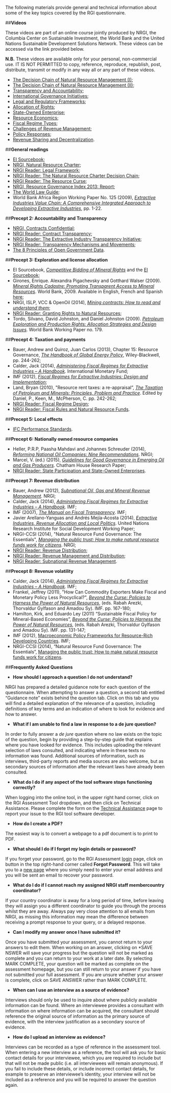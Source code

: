 The following materials provide general and technical information about some of the key topics covered by the RGI questionnaire. 

##**Videos**

These videos are part of an online course jointly produced by NRGI, the Columbia Center on Sustainable Investment, the World Bank and the United Nations Sustainable Development Solutions Network. These videos can be accessed via the link provided below.

**N.B.** These videos are available only for your personal, non-commercial use. IT IS NOT PERMITTED to copy, reference, reproduce, republish, post, distribute, transmit or modify in any way all or any part of these videos.

* [The Decision Chain of Natural Resource Management (I)]( https://youtu.be/NgQrB1y-Umo);
* [The Decision Chain of Natural Resource Management (II)](https://youtu.be/GfvFCr7cq4w);
* [Transparency and Accountability](https://youtu.be/Eg0wEUuHin0);
* [International Governance Initiatives](https://www.youtube.com/watch?v=GyKoXGEvRH4&feature=youtu.be);
* [Legal and Regulatory Frameworks](https://youtu.be/3EwMmIwiEDg);
* [Allocation of Rights](https://youtu.be/Bwo8Qz_8fiA);
* [State-Owned Enterprise](https://youtu.be/MSkBgh0Jm88);
* [Resource Economics](https://youtu.be/XrZzN0brJUw);
* [Fiscal Regime Types](https://youtu.be/I-d7wT4vpB8);
* [Challenges of Revenue Management](https://youtu.be/K8rjalnRfl0);
* [Policy Responses](https://youtu.be/b889pyPxE0k);
* [Revenue Sharing and Decentralization](https://youtu.be/ReHnLGoyle0).


##**General readings**

* [EI Sourcebook](http://www.eisourcebook.org/602_Chapters.html);
* [NRGI, Natural Resource Charter](http://www.resourcegovernance.org/analysis-tools/publications/natural-resource-charter-2nd-ed);
* [NRGI Reader: Legal Framework](http://www.resourcegovernance.org/sites/default/files/nrgi_Legal-Framework.pdf);
* [NRGI Reader: The Natural Resource Charter Decision Chain](http://www.resourcegovernance.org/sites/default/files/nrgi_NRC-Decision-Chain.pdf);
* [NRGI Reader: The Resource Curse](http://www.resourcegovernance.org/sites/default/files/nrgi_Resource-Curse.pdf);
* [NRGI, Resource Governance Index 2013: Report](http://www.resourcegovernance.org/resource-governance-index);
* [The World Law Guide](http://www.lexadin.nl/wlg/legis/nofr/legis.php);
* World Bank Africa Region Working Paper No. 125 (2009), [*Extractive Industries Value Chain: A Comprehensive Integrated Approach to Developing Extractive Industries*](http://siteresources.worldbank.org/INTOGMC/Resources/ei_for_development_3.pdf), pp. 1-22.


##**Precept 2: Accountability and Transparency**

* [NRGI, Contracts Confidential](http://www.resourcegovernance.org/sites/default/files/RWI-Contracts-Confidential.pdf);
* [NRGI Reader: Contract Transparency](http://www.resourcegovernance.org/sites/default/files/nrgi_Contract-Transparency.pdf);
* [NRGI Reader: The Extractive Industry Transparency Initiative](http://www.resourcegovernance.org/sites/default/files/nrgi_EITI.pdf);
* [NRGI Reader: Transparency Mechanisms and Movements](http://www.resourcegovernance.org/sites/default/files/nrgi_Transparency-Mechanisms.pdf);
* [The 8 Principles of Open Government Data](https://opengovdata.org/).


##**Precept 3: Exploration and license allocation**

*	EI Sourcebook, [*Competitive Bidding of Mineral Rights*](http://www.eisourcebook.org/650_55TheAwardofContractsandLicenses.html) and the [EI Sourcebook](http://www.eisourcebook.org/);
*	Girones, Enrique. Alexandra Pigachevsky and Gotthard Walser (2009). [*Mineral Rights Cadastre: Promoting Transparent Access to Mineral Resources*](http://www-wds.worldbank.org/external/default/WDSContentServer/WDSP/IB/2009/05/22/000333038_20090522005022/Rendered/PDF/486090NWP0extr10Box338915B01PUBLIC1.pdf). World Bank, 2009. Available in English, French and Spanish [here](http://documents.worldbank.org/curated/en/2009/06/10587371/mineral-rights-cadastre-promoting-transparent-access-mineral-resources);
*	NRGI, ISLP, VCC & OpenOil (2014), [*Mining contracts: How to read and understand them*](https://eiti.org/files/mining-contracts-how-to-read-and-understand-them.pdf);
*	[NRGI Reader: Granting Rights to Natural Resources](http://www.resourcegovernance.org/sites/default/files/nrgi_Granting-Rights.pdf);
*	Tordo, Silvano, David Johnston, and Daniel Johnston (2009). [*Petroleum Exploration and Production Rights: Allocation Strategies and Design Issues*](http://documents.worldbank.org/curated/en/2009/11/11817500/petroleum-exploration-production-rights-allocation-strategies-design-issues). World Bank Working Paper no. 179.


##**Precept 4: Taxation and payments**

*	Bauer, Andrew and Quiroz, Juan Carlos (2013), Chapter 15: Resource Governance, [*The Handbook of Global Energy Policy*](http://aea-al.org/wp-content/uploads/2014/10/The-Handbook-of-Global-Energy-Policy.pdf), Wiley-Blackwell, pp. 244-262;
*	Calder, Jack (2014), [*Administering Fiscal Regimes for Extractive Industries – A Handbook*](http://www.agora-parl.org/sites/default/files/administeringfiscalregimesforei.pdf). International Monetary Fund;
*	IMF (2012), [*Fiscal Regimes for Extractive Industries: Design and Implementation*](https://www.imf.org/external/np/pp/eng/2012/081512.pdf);
*	Land, Bryan (2010), "Resource rent taxes: a re-appraisal”, [*The Taxation of Petroleum and Minerals: Principles, Problem and Practice*](https://www.international-arbitration-attorney.com/wp-content/uploads/arbitrationlaw1394930.pdf). Edited by Daniel, P., Keen, M., McPherson, C. pp. 242-262;
*	[NRGI Reader: Fiscal Regime Design](http://www.resourcegovernance.org/sites/default/files/nrgi_Fiscal-Regime-Design.pdf);
*	[NRGI Reader: Fiscal Rules and Natural Resource Funds](http://www.resourcegovernance.org/sites/default/files/nrgi_Fiscal-Rules-and-NRFs.pdf).


##**Precept 5: Local effects**

*	[IFC Performance Standards](http://www.ifc.org/wps/wcm/connect/115482804a0255db96fbffd1a5d13d27/PS_English_2012_Full-Document.pdf?MOD=AJPERES).


##**Precept 6: Nationally owned resource companies**

* Heller, P.R.P, Paasha Mahdavi and Johannes Schreuder (2014), [*Reforming National Oil Companies: Nine Recommendations*](http://www.resourcegovernance.org/sites/default/files/NRGI_9Recs_Web.pdf). NRGI;
*	Marcel, V. (ed.) (2015), [*Guidelines for Good Governance in Emerging Oil and Gas Producers*](http://www.chathamhouse.org/publication/oil-gas-good-governance-guidelines). Chatham House Research Paper;
*	[NRGI Reader: State Participation and State-Owned Enterprises](http://www.resourcegovernance.org/sites/default/files/nrgi_State-Participation-and-SOEs.pdf).


##**Precept 7: Revenue distribution**

*	Bauer, Andrew (2012), [*Subnational Oil, Gas and Mineral Revenue Management*](http://www.resourcegovernance.org/sites/default/files/Sub_Oil_Gas_Mgmt_20151125.pdf). NRGI;
*	Calder, Jack (2014), [*Administering Fiscal Regimes for Extractive Industries – A Handbook*](http://www.agora-parl.org/sites/default/files/administeringfiscalregimesforei.pdf). IMF;
*	IMF (2007), [*The Manual on Fiscal Transparency*](https://www.imf.org/external/np/pp/2007/eng/101907m.pdf). IMF;
*	Javier Arellano-Yanguas and Andrés Mejía-Acosta (2014), [*Extractive Industries, Revenue Allocation and Local Politics*](http://www.unrisd.org/arellano-acosta). United Nations Research Institute for Social Development Working Paper;
*	NRGI-CCSI (2014), "Natural Resource Fund Governance: The Essentials", [*Managing the public trust: How to make natural resource funds work for citizens*](http://www.resourcegovernance.org/sites/default/files/NRF_Complete_Report_EN.pdf). NRGI;
*	[NRGI Reader: Revenue Distribution](http://www.resourcegovernance.org/sites/default/files/nrgi_Subnational-Distribution.pdf);
*	[NRGI Reader: Revenue Management and Distribution](http://www.resourcegovernance.org/sites/default/files/nrgi_Revenue-Management.pdf);
*	[NRGI Reader: Subnational Revenue Management](http://www.resourcegovernance.org/sites/default/files/nrgi_Subnational-Revenue-Management.pdf).


##**Precept 8: Revenue volatility**

*	Calder, Jack (2014), [*Administering Fiscal Regimes for Extractive Industries – A Handbook*](http://www.agora-parl.org/sites/default/files/administeringfiscalregimesforei.pdf). IMF;
*	Frankel, Jeffrey (2011), "How Can Commodity Exporters Make Fiscal and Monetary Policy Less Procyclical?", [*Beyond the Curse: Policies to Harness the Power of Natural Resources*](https://notendur.hi.is/gylfason/Beyond_the_Curse_Arezki_Gylfason_Sy.pdf), (eds. Rabah Arezki, Thorvaldur Gylfason and Amadou Sy). IMF. pp. 167-180;
*	Hamilton, Kirk, and Eduardo Ley (2011) “Sustainable Fiscal Policy for Mineral-Based Economies”, [*Beyond the Curse: Policies to Harness the Power of Natural Resources*](https://notendur.hi.is/gylfason/Beyond_the_Curse_Arezki_Gylfason_Sy.pdf), (eds. Rabah Arezki, Thorvaldur Gylfason and Amadou Sy). IMF. pp. 131-147;
*	IMF (2012), [Macroeconomic Policy Frameworks for Resource-Rich Developing Countries](http://www.imf.org/external/np/pp/eng/2012/082412.pdf). IMF;
*	NRGI-CCSI (2014), “Natural Resource Fund Governance: The Essentials”, [Managing the public trust: How to make natural resource funds work for citizens](http://www.resourcegovernance.org/sites/default/files/NRF_Complete_Report_EN.pdf).

##**Frequently Asked Questions**

* **How should I approach a question I do not understand?**

NRGI has prepared a detailed guidance note for each question of the questionnaire. When attempting to answer a question, a second tab entitled “Guidance note” exists behind the question tab. Click on this tab and you will find a detailed explanation of the relevance of a question, including definitions of key terms and an indication of where to look for evidence and how to answer.

* **What if I am unable to find a law in response to a de jure question?**

In order to fully answer a *de jure* question where no law exists on the topic of the question, begin by providing a step-by-step guide that explains where you have looked for evidence. This includes uploading the relevant selection of laws consulted, and indicating where in these texts no information was found. Additional sources of information, such as interviews, third-party reports and media sources are also welcome, but as secondary sources of information after the relevant laws have already been consulted.

* **What do I do if any aspect of the tool software stops functioning correctly?**

When logging into the online tool, in the upper right hand corner, click on the RGI Assessment Tool dropdown, and then click on Technical Assistance. Please complete the form on the [Technical Assistance](http://rgi-staging.nrgi-assessment.org/contact) page to report your issue to the RGI tool software developer.

* **How do I create a PDF?**

The easiest way is to convert a webpage to a pdf document is to print to PDF. 

* **What should I do if I forget my login details or password?**

If you forget your password, go to the RGI Assessment [login](http://rgi-staging.nrgi-assessment.org/) page, click on  button in the top right-hand corner called **Forgot Password**. This will take you to a [new page](http://rgi-staging.nrgi-assessment.org/recover-password) where you simply need to enter your email address and you will be sent an email to recover your password.

*	**What do I do if I cannot reach my assigned NRGI staff membercountry coordinator?**

If your country coordinator is away for a long period of time, before leaving they will assign you a different coordinator to guide you through the process whilst they are away. Always pay very close attention to all emails from NRGI, as missing this information may mean the difference between receiving a prompt response to your query, or a delayed response.

* **Can I modify my answer once I have submitted it?**

Once you have submitted your assessment, you cannot return to your answers to edit them. When working on an answer, clicking on *SAVE NSWER will save your progress but the question will not be marked as complete and you can return to your work at a later date. By selecting MARK COMPLETE, your question will be marked as complete on the assessment homepage, but you can still return to your answer if you have not submitted your full assessment. If you are unsure whether your answer is complete, click on SAVE ANSWER rather than MARK COMPLETE.

* **When can I use an interview as a source of evidence?**

Interviews should only be used to inquire about where publicly available information can be found. Where an interviewee provides a consultant with information on where information can be acquired, the consultant should reference the original source of information as the primary source of evidence, with the interview justification as a secondary source of evidence.

* **How do I upload an interview as evidence?**

Interviews can be recorded as a type of reference in the assessment tool. When entering a new interview as a reference, the tool will ask you for basic contact details for your interviewee, which you are required to include but that will not be made public (i.e. all interviewees will remain anonymous). If you fail to include these details, or include incorrect contact details, for example to preserve an interviewee’s identity, your interview will not be included as a reference and you will be required to answer the question again.
